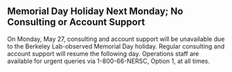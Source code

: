 ## Memorial Day Holiday Next Monday; No Consulting or Account Support

On Monday, May 27, consulting and account support will be unavailable due to
the Berkeley Lab-observed Memorial Day holiday. Regular consulting and account
support will resume the following day. Operations staff are available for urgent
queries via 1-800-66-NERSC, Option 1, at all times.

